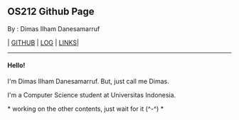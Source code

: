 ## OS212 Github Page
By : Dimas Ilham Danesamarruf

| [GITHUB](https://github.com/dimas-id/0s212) | [LOG](https://raw.githubusercontent.com/dimas-id/os212/master/TXT/mylog.txt) | [LINKS](https://dimas-id.github.io/os212/LINKS)| 

---

#### Hello!
I'm Dimas Ilham Danesamarruf. But, just call me Dimas.

I'm a Computer Science student at Universitas Indonesia.

\* working on the other contents, just wait for it (^-^) *
